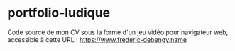# portfolio-ludique
Code source de mon CV sous la forme d'un jeu vidéo pour navigateur web, accessible à cette URL : https://www.frederic-debengy.name
